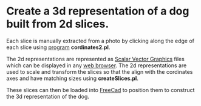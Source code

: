 # Create a 3d representation of a dog built from 2d slices.

Each slice is manually extracted from a photo by clicking along the edge of 
each slice using [program](https://en.wikipedia.org/wiki/Computer_program) **cordinates2.pl**.

The 2d representations are represented as [Scalar Vector Graphics](https://en.wikipedia.org/wiki/Scalable_Vector_Graphics) files which can be displayed in 
any  [web browser](https://en.wikipedia.org/wiki/Web_browser).  The 2d representations are used to scale and transform the 
slices so that the align with the cordinates axes and have matching sizes using 
**createSlices.pl**.

These slices can then be loaded into [FreeCad](https://www.freecad.org/) to 
position them to construct the 3d representation of the dog.    
